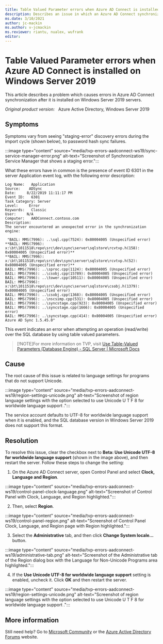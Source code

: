 ```yaml
---
title: Table Valued Parameter errors when Azure AD Connect is installed on Windows Server 2019
description: Describes an issue in which an Azure AD Connect synchronization generates errors in Windows Server 2019.
ms.date: 3/10/2021
author: jc-mackin
ms.author: v-jcmackin
ms.reviewer: riantu, nualex, wufrank
editor: 
---
```


# Table Valued Parameter errors when Azure AD Connect is installed on Windows Server 2019

This article describes a problem which causes errors in Azure AD Connect synchronization after it is installed on Windows Server 2019 servers. 

_Original product version:_ &nbsp; Azure Active Directory, Windows Server 2019

## Symptoms

Symptoms vary from seeing "staging-error" discovery errors during the import cycle (shown below), to password hash sync failures.

:::image type="content" source="media/tvp-errors-aadconnect-ws19/sync-service-manager-error.png" alt-text="Screenshot of Synchronization Service Manager that shows a staging error.":::
 
What these errors have in common is the presence of event ID 6301 in the server Application event log, with the following error description:

```
Log Name:   Application
Source:    ADSync
Date:     8/22/2019 11:11:17 PM
Event ID:   6301
Task Category: Server
Level:     Error
Keywords:   Classic
User:     N/A
Computer:   AADConnect.contoso.com
Description:
The server encountered an unexpected error in the synchronization engine:

 "BAIL: MMS(7996): ..\sql.cpp(7524): 0x80004005 (Unspecified error)
**BAIL: MMS(7996): x:\bt\1011518\repo\src\dev\sync\server\sqlstore\rcvtvp.h(158): 0x80004005 (Unspecified error)**
**BAIL: MMS(7996): x:\bt\1011518\repo\src\dev\sync\server\sqlstore\rcvtvp.h(52): 0x80004005 (Unspecified error)**
BAIL: MMS(7996): ..\sproc.cpp(1124): 0x80004005 (Unspecified error)
BAIL: MMS(7996): ..\csobj.cpp(15789): 0x80004005 (Unspecified error)
BAIL: MMS(7996): ..\tower.cpp(10511): 0x80004005 (Unspecified error)
BAIL: MMS(7996): x:\bt\1011518\repo\src\dev\sync\server\sqlstore\csobj.h(1379): 0x80004005 (Unspecified error)
BAIL: MMS(7996): ..\csobj.cpp(1368): 0x80004005 (Unspecified error)
BAIL: MMS(7996): ..\nscsimp.cpp(531): 0x80004005 (Unspecified error)
BAIL: MMS(7996): ..\syncstage.cpp(923): 0x80004005 (Unspecified error)
BAIL: MMS(7996): ..\syncstage.cpp(1666): 0x80004005 (Unspecified error)
BAIL: MMS(7996): ..\syncstage.cpp(414): 0x80004005 (Unspecified error)
Azure AD Sync 1.5.45.0"
```

This event indicates an error when attempting an operation (read/write) over the SQL database by using table valued parameters.

>[!NOTE]For more information on TVP, visit [Use Table-Valued Parameters (Database Engine) - SQL Server | Microsoft Docs](https://docs.microsoft.com/en-us/sql/relational-databases/tables/use-table-valued-parameters-database-engine?view=sql-server-ver15#:~:text=Table%2Dvalued%20parameters%20are%20declared,temporary%20table%20or%20many%20parameters) 

## Cause
The root cause of this issue is related to language settings for programs that do not support Unicode.

:::image type="content" source="media/tvp-errors-aadconnect-ws19/region-settings-unicode.png" alt-text="Screenshot of region language settings with the option selected to use Unicode U T F 8 for worldwide language support .":::
 
The service account defaults to UTF-8 for worldwide language support when it is enabled, and the SQL database version in Windows Server 2019 does not support this format.

## Resolution
To resolve this issue, clear the checkbox next to **Beta: Use Unicode UTF-8 for worldwide language support** (shown in the image above), and then restart the server.
Follow these steps to change the setting:
1.	On the Azure AD Connect server, open Control Panel and select **Clock, Language and Region**.

:::image type="content" source="media/tvp-errors-aadconnect-ws19/control-panel-clock-language.png" alt-text="Screenshot of Control Panel with Clock, Language, and Region highlighted."::: 

2.	Then, select **Region**.

:::image type="content" source="media/tvp-errors-aadconnect-ws19/control-panel-region.png" alt-text="Screenshot of Control Panel Clock, Language, and Region page with Region highlighted.":::
 
3.	Select the **Administrative** tab, and then click **Change System locale…** button.

:::image type="content" source="media/tvp-errors-aadconnect-ws19/administrative-tab.png" alt-text="Screenshot of the Administrative tab of the Region dialog box with the Language for Non-Unicode Programs area highlighted.":::
 
4.	If the **Use Unicode UTF-8 for worldwide language support** setting is enabled, uncheck it. Click **OK** and then restart the server.

:::image type="content" source="media/tvp-errors-aadconnect-ws19/region-settings-unicode.png" alt-text="Screenshot of region language settings with the option selected to use Unicode U T F 8 for worldwide language support .":::

## More information
Still need help? Go to [Microsoft Community](https://answers.microsoft.com/en-us) or the [Azure Active Directory Forums](https://social.msdn.microsoft.com/Forums/en-US/home?forum=windowsazuread) website.

